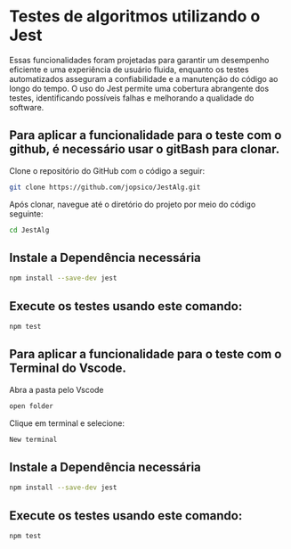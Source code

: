 # Testes de algoritmos utilizando o Jest

Essas funcionalidades foram projetadas para garantir um desempenho eficiente e uma experiência de usuário fluida, enquanto os testes automatizados asseguram a confiabilidade e a manutenção do código ao longo do tempo. O uso do Jest permite uma cobertura abrangente dos testes, identificando possíveis falhas e melhorando a qualidade do software.

## Para aplicar a funcionalidade para o teste com o github, é necessário usar o gitBash para clonar.
Clone o repositório do GitHub com o código a seguir:
```bash
git clone https://github.com/jopsico/JestAlg.git
```
Após clonar, navegue até o diretório do projeto por meio do código seguinte:
```bash
cd JestAlg
```
## Instale a Dependência necessária
```bash
npm install --save-dev jest
```
## Execute os testes usando este comando:
```bash
npm test
```
## Para aplicar a funcionalidade para o teste com o Terminal do Vscode.
Abra a pasta pelo Vscode
```bash
open folder
```
Clique em terminal e selecione:
```bash
New terminal
```
## Instale a Dependência necessária
```bash
npm install --save-dev jest
```
## Execute os testes usando este comando:
```bash
npm test
```



